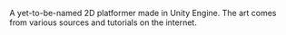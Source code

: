 A yet-to-be-named 2D platformer made in Unity Engine. The art comes from various sources and tutorials on the internet.
